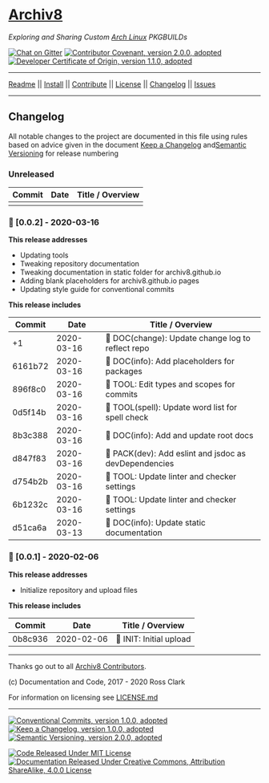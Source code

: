 # [Archiv8][a8-url]

_Exploring and Sharing Custom [Arch Linux][arch-url] PKGBUILDs_

[![Chat on Gitter][gitter-badge]][gitter-url] [![Contributor Covenant, version 2.0.0, adopted][covenant-badge]](CODE-OF-CONDUCT.md) [![Developer Certificate of Origin, version 1.1.0, adopted][certificate-badge]](DEVELOPER-CERTIFICATE-OF-ORIGIN.md)

---

[Readme](README.md) || [Install](INSTALL.md) || [Contribute](CONTRIBUTE.md) || [License](LICENSE.md) || [Changelog](CHANGELOG.md) || [Issues](ISSUES.md)

---

## Changelog

All notable changes to the project are documented in this file using rules based on advice given in the document [Keep a Changelog](https://keepachangelog.com/en/1.0.0/) and[Semantic Versioning](https://semver.org/spec/v2.0.0.html) for release numbering

### Unreleased

| Commit  | Date       | Title / Overview                                      |
| ------- | ---------- | ----------------------------------------------------- |
|         |            |                                                       |

### :wrench: &#91;0.0.2&#93; - 2020-03-16

**This release addresses**

+ Updating tools
+ Tweaking repository documentation
+ Tweaking documentation in static folder for archiv8.github.io
+ Adding blank placeholders for archiv8.github.io pages
+ Updating style guide for conventional commits

**This release includes**

| Commit  | Date       | Title / Overview                                      |
| ------- | ---------- | ----------------------------------------------------- |
|      +1 | 2020-03-16 | :date: DOC(change): Update change log to reflect repo |
| 6161b72 | 2020-03-16 | :pencil: DOC(info): Add placeholders for packages     |
| 896f8c0 | 2020-03-16 | :wrench: TOOL: Edit types and scopes for commits      |
| 0d5f14b | 2020-03-16 | :wrench: TOOL(spell): Update word list for spell check |
| 8b3c388 | 2020-03-16 | :mega: DOC(info): Add and update root  docs           |
| d847f83 | 2020-03-16 | :gift: PACK(dev): Add eslint and jsdoc as devDependencies |
| d754b2b | 2020-03-16 | :wrench: TOOL: Update linter and checker settings     |
| 6b1232c | 2020-03-16 | :wrench: TOOL: Update linter and checker settings     |
| d51ca6a | 2020-03-13 | :shower: DOC(info): Update static documentation       |

### :tada: &#91;0.0.1&#93; - 2020-02-06

**This release addresses**

+ Initialize repository and upload files

**This release includes**

| Commit  | Date       | Title / Overview                                      |
| ------- | ---------- | ----------------------------------------------------- |
| 0b8c936 | 2020-02-06 | :tada: INIT: Initial upload                           |

---

Thanks go out to all [Archiv8 Contributors][a8-contrib-url].

(c) Documentation and Code, 2017 - 2020 Ross Clark

For information on licensing see [LICENSE.md](LICENSE.md)

---

[![Conventional Commits, version 1.0.0, adopted][commits-badge]][commits-url] [![Keep a Changelog, version 1.0.0, adopted][changelog-badge]][change-url] [![Semantic Versioning, version 2.0.0, adopted][semver-badge]][semver-url]

[![Code Released Under MIT License][mit-badge]][mit-url] [![Documentation Released Under Creative Commons, Attribution ShareAlike, 4.0.0 License][cc-badge]][cc-terms-url]

[cc-badge]: https://img.shields.io/badge/License-CC%20by%20SA%204.0.0-informational.svg
[certificate-badge]: https://img.shields.io/badge/Developer%20Certificate%20of%20Origin-1.1.0-informational.svg
[changelog-badge]: https://img.shields.io/badge/Keep%20a%20Changelog-1.1.0-informational
[commits-badge]: https://img.shields.io/badge/Conventional%20Commits-1.0.0-informational.svg
[covenant-badge]: https://img.shields.io/badge/Contributor%20Covenant-2.0.0-informational.svg
[gitter-badge]: https://badges.gitter.im/Archiv8/community.svg
[mit-badge]: https://img.shields.io/badge/License-MIT-informational.svg
[semver-badge]: https://img.shields.io/badge/Semantic%20Versioning-2.0.0-informational.svg

[arch-url]: https://www.archlinux.org/
[a8-url]: https://archiv8.github.io/
[a8-contrib-url]: https://github.com/Archiv8/archiv8-io-src/people
[cc-terms-url]: http://creativecommons.org/licenses/by-sa/4.0/
[change-url]: https://keepachangelog.com
[commits-url]: https://conventionalcommits.org
[gitter-url]: https://gitter.im/Archiv8/community?utm_source=badge&utm_medium=badge&utm_campaign=pr-badge
[mit-url]: https://opensource.org/licenses/MIT
[semver-url]: https://semver.
